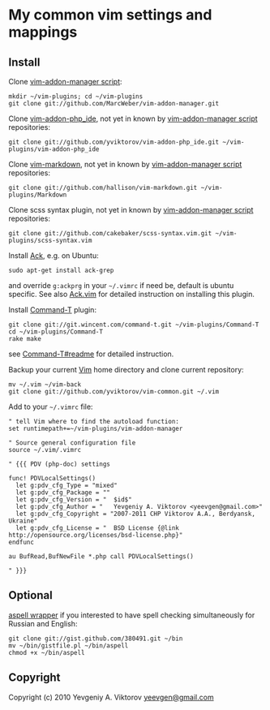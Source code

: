 My common vim settings and mappings
============

Install
-------

Clone [vim-addon-manager script][]:

    mkdir ~/vim-plugins; cd ~/vim-plugins
    git clone git://github.com/MarcWeber/vim-addon-manager.git

Clone [vim-addon-php_ide][], not yet in known by [vim-addon-manager script][] repositories:

    git clone git://github.com/yviktorov/vim-addon-php_ide.git ~/vim-plugins/vim-addon-php_ide

Clone [vim-markdown][], not yet in known by [vim-addon-manager script][] repositories:

    git clone git://github.com/hallison/vim-markdown.git ~/vim-plugins/Markdown

Clone scss syntax plugin, not yet in known by [vim-addon-manager script][] repositories:

    git clone git://github.com/cakebaker/scss-syntax.vim.git ~/vim-plugins/scss-syntax.vim

Install [Ack][], e.g. on Ubuntu:

    sudo apt-get install ack-grep

and override `g:ackprg` in your `~/.vimrc` if need be, default is ubuntu specific.
See also [Ack.vim][] for detailed instruction on installing this plugin.

Install [Command-T][] plugin:

    git clone git://git.wincent.com/command-t.git ~/vim-plugins/Command-T
    cd ~/vim-plugins/Command-T
    rake make

see [Command-T#readme][] for detailed instruction.

Backup your current [Vim][] home directory and clone current repository:

    mv ~/.vim ~/vim-back
    git clone git://github.com/yviktorov/vim-common.git ~/.vim

Add to your `~/.vimrc` file:

    " tell Vim where to find the autoload function:
    set runtimepath+=~/vim-plugins/vim-addon-manager

    " Source general configuration file
    source ~/.vim/.vimrc

    " {{{ PDV (php-doc) settings

    func! PDVLocalSettings()
      let g:pdv_cfg_Type = "mixed"
      let g:pdv_cfg_Package = ""
      let g:pdv_cfg_Version = "  $id$"
      let g:pdv_cfg_Author = "   Yevgeniy A. Viktorov <yeevgen@gmail.com>"
      let g:pdv_cfg_Copyright = "2007-2011 CHP Viktorov A.A., Berdyansk, Ukraine"
      let g:pdv_cfg_License = "  BSD License {@link http://opensource.org/licenses/bsd-license.php}"
    endfunc

    au BufRead,BufNewFile *.php call PDVLocalSettings()

    " }}}

Optional
--------

[aspell wrapper][] if you interested to have spell checking simultaneously for Russian and English:

    git clone git://gist.github.com/380491.git ~/bin
    mv ~/bin/gistfile.pl ~/bin/aspell
    chmod +x ~/bin/aspell

Copyright
---------

Copyright (c) 2010 Yevgeniy A. Viktorov <yeevgen@gmail.com>

[vim-addon-manager script]: http://www.vim.org/scripts/script.php?script_id=2905
  "vim-addon-manager Script homepage"
[vim-addon-php_ide]: http://github.com/yviktorov/vim-addon-php_ide
  "vim-addon-php_ide"
[vim-markdown]: http://www.vim.org/scripts/script.php?script_id=2882
  "Vim-Markdown script homepage"
[vim]: http://www.vim.org
  "Vim Editor"
[aspell wrapper]: http://gist.github.com/380491
  "aspell wrapper"
[Ack]: http://betterthangrep.com/
  "ack is a tool like grep"
[Ack.vim]: https://github.com/mileszs/ack.vim
  "Vim plugin for the Perl module / CLI script 'ack'"
[Command-T]: https://wincent.com/products/command-t
  "The Command-T plug-in for VIM provides an extremely fast, intuitive mechanism for opening files with a minimal number of keystrokes"
[Command-T#readme]: https://github.com/wincent/Command-T#readme
  "Command-T readme"
